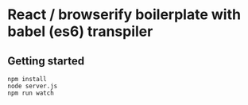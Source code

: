 # React / browserify boilerplate with babel (es6) transpiler

## Getting started
    npm install
    node server.js
    npm run watch
